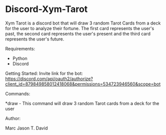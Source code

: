 # Discord-Xym-Tarot
Xym Tarot is a discord bot that will draw 3 random Tarot Cards from a deck for the user to analyze their fortune.
The first card represents the user's past, the second card represents the user's present and the third card represents the user's future. 

Requirements:
- Python
- Discord 

Getting Started:
Invite link for the bot: https://discord.com/api/oauth2/authorize?client_id=879849858012418068&permissions=534723946560&scope=bot

Commands:

*draw - This command will draw 3 random Tarot cards from a deck for the user

Author:

Marc Jason T. David
